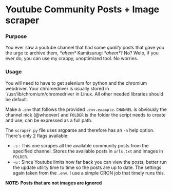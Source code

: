 # Youtube Community Posts + Image scraper

### **Purpose**

You ever saw a youtube channel that had some *quality* posts that gave you the urge to archive them, *\*ahem\** Kamitsurugi *\*ahem\**?
No? Welp, if you ever do, you can use my crappy, unoptimized tool. No worries.

### **Usage**

You will need to have to get selenium for python and the chromium webdriver. Your chromedriver is usually stored in `/usr/lib/chromium/chromedriver in Linux. All other needed libraries should be default.

Make a `.env` that follows the provided `.env.example`. `CHANNEL` is obviously the channel nick (@whoever) and `FOLDER` is the folder the script needs to create and use; can be expressed as a full path.

The `scraper.py` file uses argparse and therefore has an `-h` help option.
There's only 2 flags available:
- `-s` : This one scrapes all the available community posts from the specified channel. Stores the available posts in `urls.txt` and images in `FOLDER`.
- `-u` : Since Youtube limits how far back you can view the posts, better run the update utility time to time so the posts are up to date. The settings again taken from the `.env`. I use a simple CRON job that timely runs this.

**NOTE: Posts that are not images are ignored**
